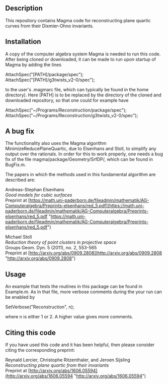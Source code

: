Description
-----------

This repository contains Magma code for reconstructing plane quartic curves
from their Dixmier-Ohno invariants.

Installation
------------

A copy of the computer algebra system Magma is needed to run this code. After being cloned or downloaded, it can be made to run upon startup of Magma by adding the lines

AttachSpec("[PATH]/package/spec");  
AttachSpec("[PATH]/g3twists\_v2-0/spec");

to the user's .magmarc file, which can typically be found in the home directory). Here [PATH] is to be replaced by the directory of the cloned and downloaded repository, so that one could for example have

AttachSpec("~/Programs/Reconstruction/package/spec");  
AttachSpec("~/Programs/Reconstruction/g3twists\_v2-0/spec");

A bug fix
---------

The functionality also uses the Magma algorithm MinimizeReducePlaneQuartic, due to Elsenhans and Stoll, to simplify any output over the rationals. In order for this to work properly, one needs a bug fix of the file magma/package/Geometry/SrfDP/, which can be found in BugFix.m.

The papers in which the methods used in this fundamental algorithm are described are:

Andreas-Stephan Elsenhans  
*Good models for cubic surfaces*  
Preprint at [https://math.uni-paderborn.de/fileadmin/mathematik/AG-Computeralgebra/Preprints-elsenhans/red_5.pdf](https://math.uni-paderborn.de/fileadmin/mathematik/AG-Computeralgebra/Preprints-elsenhans/red_5.pdf "https://math.uni-paderborn.de/fileadmin/mathematik/AG-Computeralgebra/Preprints-elsenhans/red_5.pdf")

Michael Stoll  
*Reduction theory of point clusters in projective space*  
Groups Geom. Dyn. 5 (2011), no. 2, 553-565  
Preprint at [http://arxiv.org/abs/0909.2808](http://arxiv.org/abs/0909.2808 "http://arxiv.org/abs/0909.2808")

Usage
-----

An example that tests the routines in this package can be found in Example.m. As in that file, more verbose comments during the your run can be enabled by

SetVerbose("Reconstruction", n);

where n is either 1 or 2. A higher value gives more comments.

Citing this code
----------------

If you have used this code and it has been helpful, then please consider citing the corresponding preprint:

Reynald Lercier, Christophe Ritzenthaler, and Jeroen Sijsling  
*Reconstructing plane quartic from their invariants*  
Preprint at [http://arxiv.org/abs/1606.05594](http://arxiv.org/abs/1606.05594 "http://arxiv.org/abs/1606.05594")
